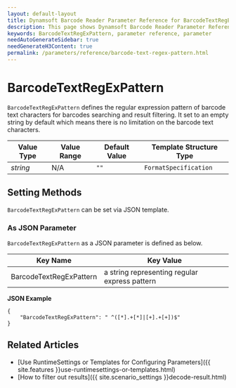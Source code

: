 ```yaml
---
layout: default-layout
title: Dynamsoft Barcode Reader Parameter Reference for BarcodeTextRegExPattern
description: This page shows Dynamsoft Barcode Reader Parameter Reference for BarcodeTextRegExPattern.
keywords: BarcodeTextRegExPattern, parameter reference, parameter
needAutoGenerateSidebar: true
needGenerateH3Content: true
permalink: /parameters/reference/barcode-text-regex-pattern.html
---
```



# BarcodeTextRegExPattern 

`BarcodeTextRegExPattern` defines the regular expression pattern of barcode text characters for barcodes searching and result filtering. It set to an empty string by default which means there is no limitation on the barcode text characters.

| Value Type | Value Range | Default Value | Template Structure Type |
| ---------- | ----------- | ------------- | ----------------------- |
| *string* | N/A | `""` | `FormatSpecification` |

## Setting Methods
`BarcodeTextRegExPattern` can be set via JSON template.

### As JSON Parameter
`BarcodeTextRegExPattern` as a JSON parameter is defined as below.   

| Key Name | Key Value |
| -------- | --------- |
| BarcodeTextRegExPattern | a string representing regular express pattern |

**JSON Example**   
```
{
    "BarcodeTextRegExPattern": " ^([*].+[*]|[+].+[+])$"
}
```


<!--
## Impacts on Performance
### Speed
Enabling `BarcodeTextRegExPattern` for filtering may speed up the process.

### Read Rate
Enabling `BarcodeTextRegExPattern` to filter out results may reduce the Read Rate. 

### Accuracy
Enabling `BarcodeTextRegExPattern` to filter out results may improve the Accuracy.

-->
## Related Articles
- [Use RuntimeSettings or Templates for Configuring Parameters]({{ site.features }}use-runtimesettings-or-templates.html)
- [How to filter out results]({{ site.scenario_settings }}decode-result.html)
